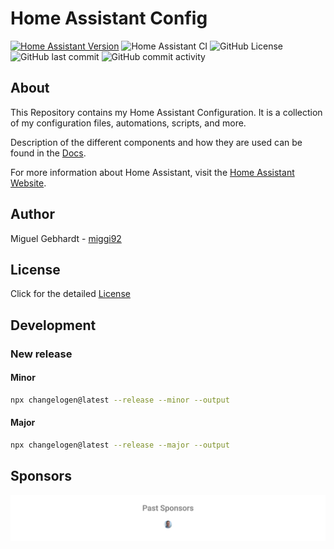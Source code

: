 # Home Assistant Config

[![Home Assistant Version](https://img.shields.io/badge/HA%20Version-2025.2.4%20-blue?style=for-the-badge)](https://github.com/home-assistant/core/releases/tag/2025.2.4)
![Home Assistant CI](https://img.shields.io/github/actions/workflow/status/miggi92/home-assistant-config/home_assistant_ci.yml?style=for-the-badge)
![GitHub License](https://img.shields.io/github/license/miggi92/home-assistant-config?style=for-the-badge)
![GitHub last commit](https://img.shields.io/github/last-commit/miggi92/home-assistant-config?style=for-the-badge)
![GitHub commit activity](https://img.shields.io/github/commit-activity/w/miggi92/home-assistant-config?style=for-the-badge)

## About

This Repository contains my Home Assistant Configuration. It is a collection of my configuration files, automations, scripts, and more.

Description of the different components and how they are used can be found in the [Docs](https://miggi92.github.io/home-assistant-config/).

For more information about Home Assistant, visit the [Home Assistant Website](https://www.home-assistant.io/).

## Author

Miguel Gebhardt - [miggi92]

## License

Click for the detailed [License](./LICENSE.md)

[miggi92]: https://github.com/miggi92

## Development

### New release

#### Minor

```bash
npx changelogen@latest --release --minor --output
```

#### Major

```bash
npx changelogen@latest --release --major --output
```

## Sponsors

![Sponsors](https://github.com/miggi92/static/blob/master/sponsors.svg)
